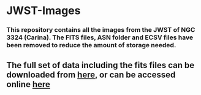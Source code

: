 # JWST-Images

### This repository contains all the images from the JWST of NGC 3324 (Carina). The FITS files, ASN folder and ECSV files have been removed to reduce the amount of storage needed.
## The full set of data including the fits files can be downloaded from [here](https://outerspace.stsci.edu/display/MASTDATA/JWST+AWS+Bulk+Download+Scripts#JWSTAWSBulkDownloadScripts-BulkDownloadsfromAWS), or can be accessed online [here](https://tunnel.catgirlsaresexy.org/)
